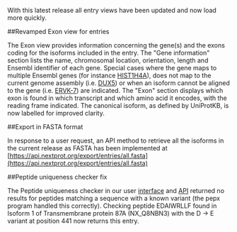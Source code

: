 With this latest release all entry views have been updated and now load more quickly.

##Revamped Exon view for entries

The Exon view provides information concerning the gene(s) and the exons coding for the isoforms included in the entry. The "Gene information" section lists the name, chromosomal location, orientation, length and Ensembl identifier of each gene. Special cases where the gene maps to multiple Ensembl genes (for instance [HIST1H4A](https://www.nextprot.org/entry/NX_P62805/exons)), does not map to the current genome assembly (i.e. [DUX5](https://www.nextprot.org/entry/NX_Q96PT3/exons)) or when an isoform cannot be aligned to the gene (i.e. [ERVK-7](https://www.nextprot.org/entry/NX_P61567/exons)) are indicated. The "Exon" section displays which exon is found in which transcript and which amino acid it encodes, with the reading frame indicated. The canonical isoform, as defined by UniProtKB, is now labelled for improved clarity.

##Export in FASTA format

In response to a user request, an API method to retrieve all the isoforms in the current release as FASTA has been implemented at [https://api.nextprot.org/export/entries/all.fasta](https://api.nextprot.org/export/entries/all.fasta) 

##Peptide uniqueness checker fix

The Peptide uniqueness checker in our user [interface](../tools/peptide-uniqueness-checker) and [API](https://api.nextprot.org/) returned no results for peptides matching a sequence with a known variant (the pepx program handled this correctly). Checking peptide EDAIWRLLF found in Isoform 1 of Transmembrane protein 87A (NX_Q8NBN3) with the D -> E variant at position 441 now returns this entry.  
